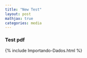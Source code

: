 ```yaml
---
title: "New Test"
layout: post
mathjax: true
categories: media
---
```


### Test pdf

<object data="{{ site.url }}{{ site.baseurl }}/assets/LatexSymbols.pdf" width="1000" height="500" type="application/pdf"></object>
 




{% include Importando-Dados.html %}

